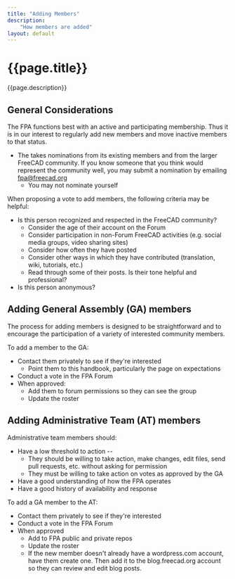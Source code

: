 ```yaml
---
title: "Adding Members"
description:
    "How members are added"
layout: default
---
```


# {{page.title}}

{{page.description}}

## General Considerations

The FPA functions best with an active and participating membership.  Thus it is in our interest to regularly add new members and move inactive members to that status.

* The takes nominations from its existing members and from the larger FreeCAD community.  If you know someone that you think would represent the community well, you may submit a nomination by emailing fpa@freecad.org
    - You may not nominate yourself     

When proposing a vote to add members, the following criteria may be helpful:

* Is this person recognized and respected in the FreeCAD community?
    - Consider the age of their account on the Forum
    - Consider participation in non-Forum FreeCAD activities (e.g. social media groups, video sharing sites)
    - Consider how often they have posted
    - Consider other ways in which they have contributed (translation, wiki, tutorials, etc.)
    - Read through some of their posts.  Is their tone helpful and professional?
* Is this person anonymous?

## Adding General Assembly (GA) members

The process for adding members is designed to be straightforward and to encourage the participation of a variety of interested community members.

To add a member to the GA:
* Contact them privately to see if they're interested
    * Point them to this handbook, particularly the page on expectations
* Conduct a vote in the FPA Forum
* When approved:
    * Add them to forum permissions so they can see the group
    * Update the roster

## Adding Administrative Team (AT) members

Administrative team members should:
* Have a low threshold to action --
    * They should be willing to take action, make changes, edit files, send pull requests, etc. without asking for permission
    * They must be willing to take action on votes as approved by the GA
* Have a good understanding of how the FPA operates
* Have a good history of availability and response

To add a GA member to the AT:
* Contact them privately to see if they're interested
* Conduct a vote in the FPA Forum
* When approved
    * Add to FPA public and private repos
    * Update the roster
    * If the new member doesn't already have a wordpress.com account, have them create one.  Then add it to the blog.freecad.org account so they can review and edit blog posts.
